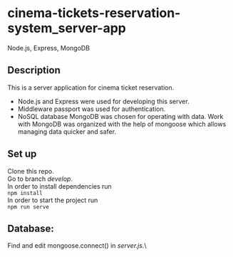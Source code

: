 # cinema-tickets-reservation-system_server-app

Node.js, Express, MongoDB

## Description

This is a server application for cinema ticket reservation.
* Node.js and Express were used for developing this server.
* Middleware passport was used for authentication.
* NoSQL database MongoDB was chosen for operating with data. Work with MongoDB was organized with the help of mongoose which allows managing data quicker and safer.

## Set up

Clone this repo.\
Go to branch *develop*.\
In order to install dependencies run\
```npm install```\
In order to start the project run  
```npm run serve```

## Database:

Find and edit mongoose.connect() in *server.js*.\
 
